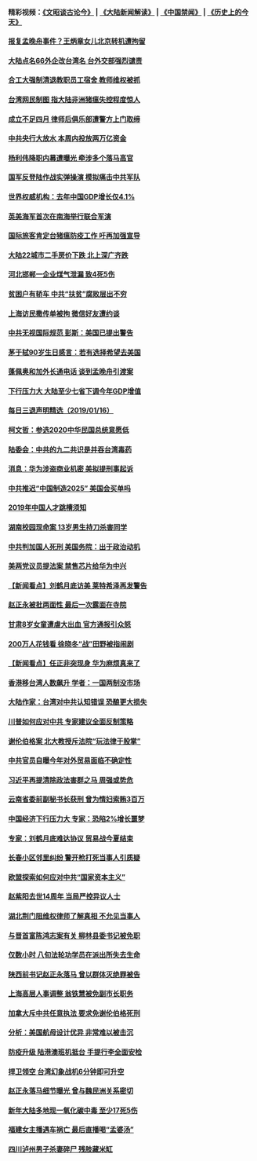 #### 精彩视频：[《文昭谈古论今》](https://github.com/gfw-breaker/wenzhao/blob/master/README.md?t=01171530) | [《大陆新闻解读》](https://github.com/gfw-breaker/ntdtv-comedy/blob/master/README.md?t=01171530) | [《中国禁闻》](https://github.com/gfw-breaker/ntdtv-news/blob/master/README.md?t=01171530) | [《历史上的今天》](https://github.com/gfw-breaker/today-in-history/blob/master/README.md?t=01171530) 

#### [报复孟晚舟事件？王炳章女儿北京转机遭拘留](../pages/nsc413/n10982496.md?t=01171530) 

#### [大陆点名66外企改台湾名 台外交部强烈谴责](../pages/nsc413/n10981356.md?t=01171530) 

#### [合工大强制清退教职员工宿舍 教师维权被抓](../pages/nsc413/n10982480.md?t=01171530) 


#### [台湾网民制图 指大陆非洲猪瘟失控程度惊人](../pages/nsc413/n10982017.md?t=01171530) 

#### [成立不足四月 律师后俱乐部遭警方上门取缔](../pages/nsc413/n10982174.md?t=01171530) 

#### [中共央行大放水 本周内投放两万亿资金](../pages/nsc413/n10981854.md?t=01171530) 

#### [杨利伟降职内幕遭曝光 牵涉多个落马高官](../pages/nsc413/n10981971.md?t=01171530) 

#### [国军反登陆作战实弹操演 模拟痛击中共军队](../pages/nsc413/n10982006.md?t=01171530) 

#### [世界权威机构：去年中国GDP增长仅4.1%](../pages/nsc413/n10980887.md?t=01171530) 

#### [英美海军首次在南海举行联合军演](../pages/nsc413/n10981956.md?t=01171530) 

#### [国际旅客肯定台猪瘟防疫工作 吁再加强宣导](../pages/nsc413/n10981806.md?t=01171530) 

#### [大陆22城市二手房价下跌 北上深广齐跌](../pages/nsc413/n10981232.md?t=01171530) 

#### [河北邯郸一企业煤气泄漏 致4死5伤](../pages/nsc413/n10981543.md?t=01171530) 

#### [贫困户有轿车 中共“扶贫”腐败层出不穷](../pages/nsc413/n10981098.md?t=01171530) 

#### [上海访民撒传单被拘 微信好友遭约谈](../pages/nsc413/n10981114.md?t=01171530) 

#### [中共无视国际规范 彭斯：美国已提出警告](../pages/nsc413/n10980891.md?t=01171530) 

#### [茅于轼90岁生日感言：若有选择希望去美国](../pages/nsc413/n10981077.md?t=01171530) 

#### [蓬佩奥和加外长通电话 谈到孟晚舟引渡案](../pages/nsc413/n10980431.md?t=01171530) 

#### [下行压力大 大陆至少七省下调今年GDP增值](../pages/nsc413/n10980663.md?t=01171530) 

#### [每日三退声明精选（2019/01/16）](../pages/nsc413/n10981102.md?t=01171530) 

#### [柯文哲：参选2020中华民国总统意愿低](../pages/nsc413/n10981016.md?t=01171530) 

#### [陆委会：中共的九二共识是并吞台湾毒药](../pages/nsc413/n10980921.md?t=01171530) 

#### [消息：华为涉盗商业机密 美拟提刑事起诉](../pages/nsc413/n10980593.md?t=01171530) 

#### [中共推迟“中国制造2025” 美国会买单吗](../pages/nsc413/n10980497.md?t=01171530) 

#### [2019年中国人才跳槽须知](../pages/nsc413/n10980432.md?t=01171530) 

#### [湖南校园现命案 13岁男生持刀杀害同学](../pages/nsc413/n10980342.md?t=01171530) 

#### [中共判加国人死刑 美国务院：出于政治动机](../pages/nsc413/n10980469.md?t=01171530) 

#### [美两党议员提法案 禁售芯片给华为中兴](../pages/nsc413/n10980446.md?t=01171530) 

#### [【新闻看点】刘鹤月底访美 莱特希泽再发警告](../pages/nsc413/n10980237.md?t=01171530) 

#### [赵正永被批两面性 最后一次露面在寺院](../pages/nsc413/n10980222.md?t=01171530) 

#### [甘肃8岁女童遭虐大出血 官方通报引众怒](../pages/nsc413/n10980349.md?t=01171530) 

#### [200万人花钱看 徐晓冬“战”田野被指闹剧](../pages/nsc413/n10980069.md?t=01171530) 

#### [【新闻看点】任正非突现身 华为麻烦真来了](../pages/nsc413/n10980235.md?t=01171530) 

#### [香港移台湾人数飙升 学者：一国两制没市场](../pages/nsc413/n10979629.md?t=01171530) 

#### [大陆作家：台湾对中共认知错误 恐酿更大损失](../pages/nsc413/n10978826.md?t=01171530) 

#### [川普如何应对中共 专家建议全面反制策略](../pages/nsc413/n10980184.md?t=01171530) 

#### [谢伦伯格案 北大教授斥法院“玩法律于股掌”](../pages/nsc413/n10980161.md?t=01171530) 

#### [中共官员自曝今年对外贸易面临不确定性](../pages/nsc413/n10979984.md?t=01171530) 

#### [习近平再提清除政法害群之马 周强或势危](../pages/nsc413/n10979884.md?t=01171530) 

#### [云南省委前副秘书长获刑 曾为情妇索贿3百万](../pages/nsc413/n10980135.md?t=01171530) 

#### [中国经济下行压力大 专家：恐陷2%增长噩梦](../pages/nsc413/n10979836.md?t=01171530) 

#### [专家：刘鹤月底难达协议 贸易战今夏结束](../pages/nsc413/n10979976.md?t=01171530) 

#### [长春小区邻里纠纷 警开枪打死当事人引质疑](../pages/nsc413/n10979806.md?t=01171530) 

#### [欧盟探索如何应对中共“国家资本主义”](../pages/nsc413/n10979979.md?t=01171530) 

#### [赵紫阳去世14周年 当局严控异议人士](../pages/nsc413/n10979853.md?t=01171530) 


#### [湖北荆门阻维权律师了解真相 不允见当事人](../pages/nsc413/n10979547.md?t=01171530) 

#### [与晋首富陈鸿志案有关 柳林县委书记被免职](../pages/nsc413/n10979498.md?t=01171530) 

#### [仅数小时 八旬法轮功学员在派出所失去生命](../pages/nsc413/n10979397.md?t=01171530) 

#### [陕西前书记赵正永落马 曾以群体灭绝罪被告](../pages/nsc413/n10977410.md?t=01171530) 

#### [上海高层人事调整 翁铁慧被免副市长职务](../pages/nsc413/n10979070.md?t=01171530) 

#### [加拿大斥中共任意执法 要求免谢伦伯格死刑](../pages/nsc413/n10979429.md?t=01171530) 

#### [分析：美国航母设计优异 非常难以被击沉](../pages/nsc413/n10979292.md?t=01171530) 

#### [防疫升级 陆港澳班机抵台 手提行李全面安检](../pages/nsc413/n10979138.md?t=01171530) 

#### [捍卫领空 台湾幻象战机6分钟即可升空](../pages/nsc413/n10978855.md?t=01171530) 

#### [赵正永落马细节曝光 曾与魏民洲关系密切](../pages/nsc413/n10978797.md?t=01171530) 

#### [新年大陆多地现一氧化碳中毒 至少17死5伤](../pages/nsc413/n10978653.md?t=01171530) 

#### [福建女主播遇车祸亡 最后直播喝“孟婆汤”](../pages/nsc413/n10978708.md?t=01171530) 

#### [四川泸州男子杀妻碎尸 残肢藏米缸](../pages/nsc413/n10978439.md?t=01171530) 

